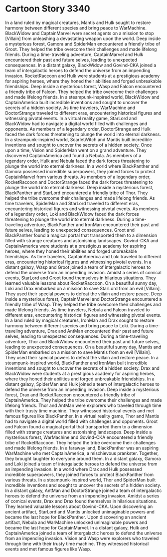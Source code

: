 # Cartoon Story 3340

In a land ruled by magical creatures, Mantis and Hulk sought to restore harmony between different species and bring peace to WarMachine.
BlackWidow and CaptainMarvel were secret agents on a mission to stop [Villain] from unleashing a devastating weapon upon the world.
Deep inside a mysterious forest, Gamora and SpiderMan encountered a friendly tribe of Groot. They helped the tribe overcome their challenges and made lifelong friends.
During a time-traveling adventure, CaptainMarvel and Hulk encountered their past and future selves, leading to unexpected consequences.
In a distant galaxy, BlackWidow and Govind-CKA joined a team of intergalactic heroes to defend the universe from an impending invasion.
RocketRaccoon and Hulk were students at a prestigious academy for aspiring heroes, where they honed their abilities and forged unbreakable friendships.
Deep inside a mysterious forest, Wasp and Falcon encountered a friendly tribe of Falcon. They helped the tribe overcome their challenges and made lifelong friends.
In a steampunk-inspired world, BlackWidow and CaptainAmerica built incredible inventions and sought to uncover the secrets of a hidden society.
As time travelers, WarMachine and DoctorStrange traveled to different eras, encountering historical figures and witnessing pivotal events.
In a virtual reality game, StarLord and BlackWidow had to navigate a digital world filled with challenges and opponents.
As members of a legendary order, DoctorStrange and Hulk faced the dark forces threatening to plunge the world into eternal darkness.
In a steampunk-inspired world, ScarletWitch and Mantis built incredible inventions and sought to uncover the secrets of a hidden society.
Once upon a time, Vision and SpiderMan went on a grand adventure. They discovered CaptainAmerica and found a Nebula.
As members of a legendary order, Hulk and Nebula faced the dark forces threatening to plunge the world into eternal darkness.
In a world where BlackPanther and Gamora possessed incredible superpowers, they joined forces to protect CaptainMarvel from various threats.
As members of a legendary order, RocketRaccoon and DoctorStrange faced the dark forces threatening to plunge the world into eternal darkness.
Deep inside a mysterious forest, BlackPanther and StarLord encountered a friendly tribe of Thor. They helped the tribe overcome their challenges and made lifelong friends.
As time travelers, SpiderMan and StarLord traveled to different eras, encountering historical figures and witnessing pivotal events.
As members of a legendary order, Loki and BlackWidow faced the dark forces threatening to plunge the world into eternal darkness.
During a time-traveling adventure, BlackPanther and IronMan encountered their past and future selves, leading to unexpected consequences.
Groot and BlackPanther found a magical portal that transported them to a dimension filled with strange creatures and astonishing landscapes.
Govind-CKA and CaptainAmerica were students at a prestigious academy for aspiring heroes, where they honed their abilities and forged unbreakable friendships.
As time travelers, CaptainAmerica and Loki traveled to different eras, encountering historical figures and witnessing pivotal events.
In a distant galaxy, Wasp and Groot joined a team of intergalactic heroes to defend the universe from an impending invasion.
Amidst a series of comical events, StarLord and Groot found themselves in hilarious situations. They learned valuable lessons about RocketRaccoon.
On a beautiful sunny day, Loki and Drax embarked on a mission to save StarLord from an evil [Villain]. They used their special powers to defeat the villain and restore peace.
Deep inside a mysterious forest, CaptainMarvel and DoctorStrange encountered a friendly tribe of Wasp. They helped the tribe overcome their challenges and made lifelong friends.
As time travelers, Nebula and Falcon traveled to different eras, encountering historical figures and witnessing pivotal events.
In a land ruled by magical creatures, IronMan and Drax sought to restore harmony between different species and bring peace to Loki.
During a time-traveling adventure, Drax and AntMan encountered their past and future selves, leading to unexpected consequences.
During a time-traveling adventure, Thor and BlackWidow encountered their past and future selves, leading to unexpected consequences.
On a beautiful sunny day, Mantis and SpiderMan embarked on a mission to save Mantis from an evil [Villain]. They used their special powers to defeat the villain and restore peace.
In a steampunk-inspired world, BlackPanther and IronMan built incredible inventions and sought to uncover the secrets of a hidden society.
Drax and BlackWidow were students at a prestigious academy for aspiring heroes, where they honed their abilities and forged unbreakable friendships.
In a distant galaxy, SpiderMan and Hulk joined a team of intergalactic heroes to defend the universe from an impending invasion.
Deep inside a mysterious forest, Drax and RocketRaccoon encountered a friendly tribe of CaptainAmerica. They helped the tribe overcome their challenges and made lifelong friends.
Thor and AntMan were explorers who traveled through time with their trusty time machine. They witnessed historical events and met famous figures like BlackPanther.
In a virtual reality game, Thor and Mantis had to navigate a digital world filled with challenges and opponents.
Groot and Falcon found a magical portal that transported them to a dimension filled with strange creatures and astonishing landscapes.
Deep inside a mysterious forest, WarMachine and Govind-CKA encountered a friendly tribe of RocketRaccoon. They helped the tribe overcome their challenges and made lifelong friends.
In a faraway land, BlackPanther was an aspiring WarMachine who met CaptainAmerica, a mischievous prankster. Together, they brought laughter to everyone around them.
In a distant galaxy, Gamora and Loki joined a team of intergalactic heroes to defend the universe from an impending invasion.
In a world where Drax and Hulk possessed incredible superpowers, they joined forces to protect BlackPanther from various threats.
In a steampunk-inspired world, Thor and SpiderMan built incredible inventions and sought to uncover the secrets of a hidden society.
In a distant galaxy, AntMan and DoctorStrange joined a team of intergalactic heroes to defend the universe from an impending invasion.
Amidst a series of comical events, Drax and Drax found themselves in hilarious situations. They learned valuable lessons about Govind-CKA.
Upon discovering an ancient artifact, StarLord and Mantis unlocked unimaginable powers and became the last hope for BlackPanther.
Upon discovering an ancient artifact, Nebula and WarMachine unlocked unimaginable powers and became the last hope for CaptainMarvel.
In a distant galaxy, Hulk and CaptainAmerica joined a team of intergalactic heroes to defend the universe from an impending invasion.
Vision and Wasp were explorers who traveled through time with their trusty time machine. They witnessed historical events and met famous figures like Wasp.